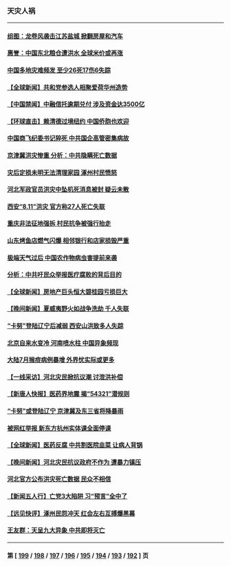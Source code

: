 ### 天灾人祸
---
#### [组图：龙卷风袭击江苏盐城 掀翻房屋和汽车](../../pages/ncid280/n14053672.md) 
#### [惠誉：中国东北粮仓遭洪水 全球米价或再涨](../../pages/ncid280/n14053722.md) 
#### [中国多地灾难频发 至少26死17伤6失踪](../../pages/ncid280/n14053566.md) 
#### [【全球新闻】共和党参选人相聚爱荷华州造势](../../pages/ncid280/n14053598.md) 
#### [【中国禁闻】中融信托逾期兑付 涉及资金达3500亿](../../pages/ncid280/n14053600.md) 
#### [【环球直击】赖清德过境纽约 中国侨胞也欢迎](../../pages/ncid280/n14053599.md) 
#### [中国商飞纪委书记猝死 中共国企高管密集病故](../../pages/ncid280/n14053485.md) 
#### [京津冀洪灾惨重 分析：中共隐瞒死亡数据](../../pages/ncid280/n14053450.md) 
#### [灾后定损未明无法清理家园 涿州村民愤怒](../../pages/ncid280/n14053449.md) 
#### [河北军政官员洪灾中坠机死消息被封 疑云未散](../../pages/ncid280/n14053440.md) 
#### [西安“8.11”洪灾 官方称27人死亡失联](../../pages/ncid280/n14053221.md) 
#### [重庆非法征地强拆 村民抗争被强行抬走](../../pages/ncid280/n14053079.md) 
#### [山东烤鱼店燃气闪爆 相邻银行和店家损毁严重](../../pages/ncid280/n14053095.md) 
#### [极端天气过后 中国农作物病虫害提前来袭](../../pages/ncid280/n14052680.md) 
#### [分析：中共吁民众举报医疗腐败的背后目的](../../pages/ncid280/n14052809.md) 
#### [【全球新闻】房地产巨头恒大碧桂园亏损巨大](../../pages/ncid280/n14052789.md) 
#### [【晚间新闻】夏威夷野火如战争洗劫 千人失联](../../pages/ncid280/n14052391.md) 
#### [“卡努”登陆辽宁后减弱 西安山洪致多人失踪](../../pages/ncid280/n14052650.md) 
#### [北京自来水变冷 河南喷水柱 中国异象频现](../../pages/ncid280/n14052714.md) 
#### [大陆7月猴痘病例暴增 外界忧实际或更多](../../pages/ncid280/n14052662.md) 
#### [【一线采访】河北灾民掀抗议潮 讨泄洪补偿](../../pages/ncid280/n14052519.md) 
#### [【新唐人快报】医药界地震 揭“54321”潜规则](../../pages/ncid280/n14052588.md) 
#### [“卡努”或登陆辽宁 京津冀及东三省将降暴雨](../../pages/ncid280/n14052216.md) 
#### [被网红举报 新东方杭州实体课全面停课](../../pages/ncid280/n14052279.md) 
#### [【全球新闻】医药反腐 中共割医院韭菜 让病人背锅](../../pages/ncid280/n14052196.md) 
#### [【晚间新闻】河北灾民抗议政府不作为 遭暴力镇压](../../pages/ncid280/n14051795.md) 
#### [河北官方公布洪灾死亡数据 民众不相信](../../pages/ncid280/n14052039.md) 
#### [【新闻五人行】亡党3大陷阱 习“预言”全中了](../../pages/ncid280/n14051887.md) 
#### [【远见快评】涿州民怨冲天 红会左右互搏爆黑幕](../../pages/ncid280/n14051877.md) 
#### [王友群：天呈九大异象 中共即将灭亡](../../pages/ncid280/n14051859.md) 

---
#### 第 [ [199](./199.md) / [198](./198.md) / [197](./197.md) / [196](./196.md) / [195](./195.md) / [194](./194.md) / [193](./193.md) / [192](./192.md) ] 页

